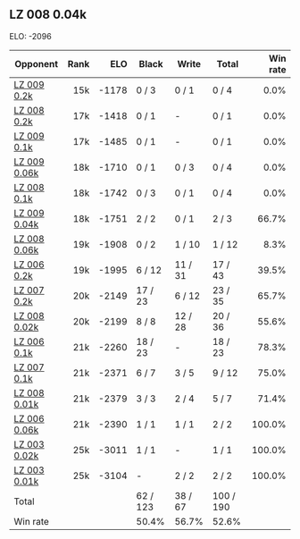 ## LZ 008 0.04k ##

ELO: -2096

Opponent | Rank | ELO | Black | Write | Total | Win rate
---------|-----:|----:|-------|-------|-------|-------:
[LZ 009 0.2k](LZ%20009%200.2k.md) | 15k | -1178 | 0 / 3 | 0 / 1 | 0 / 4 | 0.0%
[LZ 008 0.2k](LZ%20008%200.2k.md) | 17k | -1418 | 0 / 1 | - | 0 / 1 | 0.0%
[LZ 009 0.1k](LZ%20009%200.1k.md) | 17k | -1485 | 0 / 1 | - | 0 / 1 | 0.0%
[LZ 009 0.06k](LZ%20009%200.06k.md) | 18k | -1710 | 0 / 1 | 0 / 3 | 0 / 4 | 0.0%
[LZ 008 0.1k](LZ%20008%200.1k.md) | 18k | -1742 | 0 / 3 | 0 / 1 | 0 / 4 | 0.0%
[LZ 009 0.04k](LZ%20009%200.04k.md) | 18k | -1751 | 2 / 2 | 0 / 1 | 2 / 3 | 66.7%
[LZ 008 0.06k](LZ%20008%200.06k.md) | 19k | -1908 | 0 / 2 | 1 / 10 | 1 / 12 | 8.3%
[LZ 006 0.2k](LZ%20006%200.2k.md) | 19k | -1995 | 6 / 12 | 11 / 31 | 17 / 43 | 39.5%
[LZ 007 0.2k](LZ%20007%200.2k.md) | 20k | -2149 | 17 / 23 | 6 / 12 | 23 / 35 | 65.7%
[LZ 008 0.02k](LZ%20008%200.02k.md) | 20k | -2199 | 8 / 8 | 12 / 28 | 20 / 36 | 55.6%
[LZ 006 0.1k](LZ%20006%200.1k.md) | 21k | -2260 | 18 / 23 | - | 18 / 23 | 78.3%
[LZ 007 0.1k](LZ%20007%200.1k.md) | 21k | -2371 | 6 / 7 | 3 / 5 | 9 / 12 | 75.0%
[LZ 008 0.01k](LZ%20008%200.01k.md) | 21k | -2379 | 3 / 3 | 2 / 4 | 5 / 7 | 71.4%
[LZ 006 0.06k](LZ%20006%200.06k.md) | 21k | -2390 | 1 / 1 | 1 / 1 | 2 / 2 | 100.0%
[LZ 003 0.02k](LZ%20003%200.02k.md) | 25k | -3011 | 1 / 1 | - | 1 / 1 | 100.0%
[LZ 003 0.01k](LZ%20003%200.01k.md) | 25k | -3104 | - | 2 / 2 | 2 / 2 | 100.0%
Total | | | 62 / 123 | 38 / 67 | 100 / 190 | 
Win rate| | | 50.4% | 56.7% | 52.6% | 
